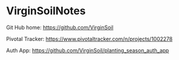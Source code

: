VirginSoilNotes
===============

Git Hub home:
https://github.com/VirginSoil

Pivotal Tracker:
https://www.pivotaltracker.com/n/projects/1002278

Auth App:
https://github.com/VirginSoil/planting_season_auth_app

